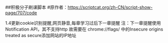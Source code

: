 ##积极分子刷课脚本
#原作者：https://scriptcat.org/zh-CN/script-show-page/707/code

1.4更新cookie识别提醒,网页静音,每章学习过后下一章提醒
注：下一章提醒使用Notification API，其不支持http
故需要在 chrome://flags/  中的Insecure origins treated as secure添加网站的IP地址
